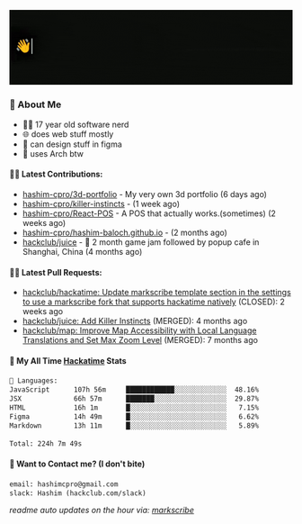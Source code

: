 [![👋Hi there! I'm Hashim*](/assets/intro.gif "Go To hashim-ali.work")](https://hashim-ali.work)

### 📖 About Me
- 👨‍💻 17 year old software nerd
- 🌐 does web stuff mostly
- 🎨 can design stuff in figma
- 🐧 uses Arch btw

#### 👷‍♂️ Latest Contributions:
- [hashim-cpro/3d-portfolio](https://github.com/hashim-cpro/3d-portfolio) - My very own 3d portfolio (6 days ago)
- [hashim-cpro/killer-instincts](https://github.com/hashim-cpro/killer-instincts) -  (1 week ago)
- [hashim-cpro/React-POS](https://github.com/hashim-cpro/React-POS) - A POS that actually works.(sometimes) (2 weeks ago)
- [hashim-cpro/hashim-baloch.github.io](https://github.com/hashim-cpro/hashim-baloch.github.io) -  (2 months ago)
- [hackclub/juice](https://github.com/hackclub/juice) - 🧃 2 month game jam followed by popup cafe in Shanghai, China (4 months ago)

#### 🧑‍💻 Latest Pull Requests:
- [hackclub/hackatime: Update markscribe template section in the settings to use a markscribe fork that supports hackatime natively](https://github.com/hackclub/hackatime/pull/258) (CLOSED): 2 weeks ago
- [hackclub/juice: Add  Killer Instincts](https://github.com/hackclub/juice/pull/248) (MERGED): 4 months ago
- [hackclub/map: Improve Map Accessibility with Local Language Translations and Set Max Zoom Level](https://github.com/hackclub/map/pull/12) (MERGED): 7 months ago

#### 📡 My All Time [Hackatime](https://hackatime.hackclub.com) Stats
```
💾 Languages:
JavaScript      107h 56m     ████████████░░░░░░░░░░░░░  48.16%
JSX             66h 57m      ███████░░░░░░░░░░░░░░░░░░  29.87%
HTML            16h 1m       █░░░░░░░░░░░░░░░░░░░░░░░░   7.15%
Figma           14h 49m      █░░░░░░░░░░░░░░░░░░░░░░░░   6.62%
Markdown        13h 11m      █░░░░░░░░░░░░░░░░░░░░░░░░   5.89%

Total: 224h 7m 49s
```
#### 📮 Want to Contact me? (I don't bite)
```
email: hashimcpro@gmail.com
slack: Hashim (hackclub.com/slack)
```
_readme auto updates on the hour via: [markscribe](https://github.com/hashim-cpro/markscribe)_